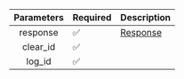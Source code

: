 |  Parameters  | Required           | Description             |
|:------------:|--------------------|-------------------------|
|   response   | :white_check_mark: | [Response](Response.md) |
|   clear_id   | :white_check_mark: |                         |
|    log_id    | :white_check_mark: |                         |